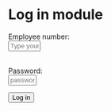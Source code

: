 # Log in module
<html>
<form>
Employee number:<br>
<input type="text" placeholder="Type your no. here" size="5" name="emp_no" required><br><br>

Password:<br>
<input type="password" placeholder="password" size="4" name="pass_code" required><br>

<input type="submit" value="Log in">

</form>
</html>

